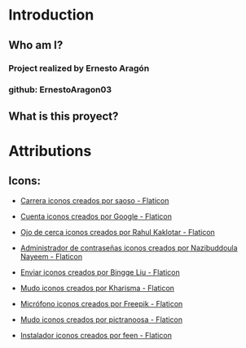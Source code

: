 # Introduction
## Who am I?
### Project realized by Ernesto Aragón
### github: ErnestoAragon03

## What is this proyect?



# Attributions

## Icons:
- <a href="https://www.flaticon.es/iconos-gratis/carrera" title="carrera iconos">Carrera iconos creados por saoso - Flaticon</a>

- <a href="https://www.flaticon.es/iconos-gratis/cuenta" title="cuenta iconos">Cuenta iconos creados por Google - Flaticon</a>

- <a href="https://www.flaticon.es/iconos-gratis/ojo-de-cerca" title="ojo de cerca iconos">Ojo de cerca iconos creados por Rahul Kaklotar - Flaticon</a>

- <a href="https://www.flaticon.es/iconos-gratis/administrador-de-contrasenas" title="administrador de contraseñas iconos">Administrador de contraseñas iconos creados por Nazibuddoula Nayeem - Flaticon</a>

- <a href="https://www.flaticon.es/iconos-gratis/enviar" title="enviar iconos">Enviar iconos creados por Bingge Liu - Flaticon</a>

- <a href="https://www.flaticon.es/iconos-gratis/mudo" title="mudo iconos">Mudo iconos creados por Kharisma - Flaticon</a>

- <a href="https://www.flaticon.es/iconos-gratis/microfono" title="micrófono iconos">Micrófono iconos creados por Freepik - Flaticon</a>

- <a href="https://www.flaticon.es/iconos-gratis/mudo" title="mudo iconos">Mudo iconos creados por pictranoosa - Flaticon</a>

- <a href="https://www.flaticon.es/iconos-gratis/instalador" title="instalador iconos">Instalador iconos creados por feen - Flaticon</a>